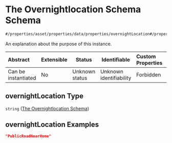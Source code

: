 # The Overnightlocation Schema Schema

```txt
#/properties/asset/properties/data/properties/overnightLocation#/properties/asset/properties/data/properties/overnightLocation
```

An explanation about the purpose of this instance.


| Abstract            | Extensible | Status         | Identifiable            | Custom Properties | Additional Properties | Access Restrictions | Defined In                                                                           |
| :------------------ | ---------- | -------------- | ----------------------- | :---------------- | --------------------- | ------------------- | ------------------------------------------------------------------------------------ |
| Can be instantiated | No         | Unknown status | Unknown identifiability | Forbidden         | Allowed               | none                | [quote_schema.schema.json\*](../out/quote_schema.schema.json "open original schema") |

## overnightLocation Type

`string` ([The Overnightlocation Schema](quote_schema-properties-the-asset-schema-properties-the-data-schema-properties-the-overnightlocation-schema.md))

## overnightLocation Examples

```json
"PublicRoadNearHome"
```
